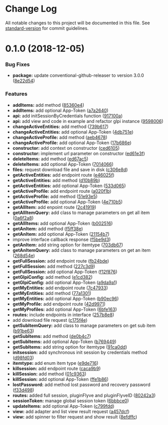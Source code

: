 # Change Log

All notable changes to this project will be documented in this file. See [standard-version](https://github.com/conventional-changelog/standard-version) for commit guidelines.

<a name="0.1.0"></a>
# 0.1.0 (2018-12-05)


### Bug Fixes

* **package:** update conventional-github-releaser to version 3.0.0 ([8e22d54](https://github.com/glpi-project/java-library-glpi/commit/8e22d54))


### Features

* **addItems:** add method ([85360e4](https://github.com/glpi-project/java-library-glpi/commit/85360e4))
* **addItems:** add optional App-Token ([a7a2640](https://github.com/glpi-project/java-library-glpi/commit/a7a2640))
* **api:** add initSessionByCredentials function ([917100a](https://github.com/glpi-project/java-library-glpi/commit/917100a))
* **api:** add view and code in example and refactor glpi instance ([9598006](https://github.com/glpi-project/java-library-glpi/commit/9598006))
* **changeActiveEntities:** add method ([739b617](https://github.com/glpi-project/java-library-glpi/commit/739b617))
* **changeActiveEntities:** add optional App-Token ([4db751e](https://github.com/glpi-project/java-library-glpi/commit/4db751e))
* **changeActiveProfile:** add method ([aeb4678](https://github.com/glpi-project/java-library-glpi/commit/aeb4678))
* **changeActiveProfile:** add optional App-Token ([17b686e](https://github.com/glpi-project/java-library-glpi/commit/17b686e))
* **constructor:** add context on constructor ([ced6105](https://github.com/glpi-project/java-library-glpi/commit/ced6105))
* **constructor:** implement url parameter on constructor ([ed61e3f](https://github.com/glpi-project/java-library-glpi/commit/ed61e3f))
* **deleteItems:** add method ([ed67ac5](https://github.com/glpi-project/java-library-glpi/commit/ed67ac5))
* **deleteItems:** add optional App-Token ([7014066](https://github.com/glpi-project/java-library-glpi/commit/7014066))
* **files:** request download file and save in disk ([c306e8d](https://github.com/glpi-project/java-library-glpi/commit/c306e8d))
* **getActiveEntities:** add endpoint route ([e46025f](https://github.com/glpi-project/java-library-glpi/commit/e46025f))
* **getActiveEntities:** add method ([d10b89b](https://github.com/glpi-project/java-library-glpi/commit/d10b89b))
* **getActiveEntities:** add optional App-Token ([533d065](https://github.com/glpi-project/java-library-glpi/commit/533d065))
* **getActiveProfile:** add endpoint route ([a020f1b](https://github.com/glpi-project/java-library-glpi/commit/a020f1b))
* **getActiveProfile:** add method ([51e93e5](https://github.com/glpi-project/java-library-glpi/commit/51e93e5))
* **getActiveProfile:** add optional App-Token ([4e710b5](https://github.com/glpi-project/java-library-glpi/commit/4e710b5))
* **getAllItem:** add enpoint route ([2c41919](https://github.com/glpi-project/java-library-glpi/commit/2c41919))
* **getAllItemQuery:** add class to manage parameters on get all item ([0a6f2a8](https://github.com/glpi-project/java-library-glpi/commit/0a6f2a8))
* **getAllItems:** add optional App-Token ([b002516](https://github.com/glpi-project/java-library-glpi/commit/b002516))
* **getAnItem:** add method ([f5ff38e](https://github.com/glpi-project/java-library-glpi/commit/f5ff38e))
* **getAnItem:** add optional App-Token ([21154b7](https://github.com/glpi-project/java-library-glpi/commit/21154b7))
* improve interface callback response ([f5be9d3](https://github.com/glpi-project/java-library-glpi/commit/f5be9d3))
* **getAnItem:** add string option for itemtype ([703db67](https://github.com/glpi-project/java-library-glpi/commit/703db67))
* **getAnItemQuery:** add class to manage parameters on get an item ([268d54e](https://github.com/glpi-project/java-library-glpi/commit/268d54e))
* **getFullSession:** add endpoint route ([fb24bde](https://github.com/glpi-project/java-library-glpi/commit/fb24bde))
* **getFullSession:** add method ([227c3d9](https://github.com/glpi-project/java-library-glpi/commit/227c3d9))
* **getFullSession:** add optional App-Token ([f12f876](https://github.com/glpi-project/java-library-glpi/commit/f12f876))
* **getGlpiConfig:** add method ([e1cd382](https://github.com/glpi-project/java-library-glpi/commit/e1cd382))
* **getGlpiConfig:** add optional App-Token ([a9da9a1](https://github.com/glpi-project/java-library-glpi/commit/a9da9a1))
* **getMyEntities:** add endpoint route ([7c47933](https://github.com/glpi-project/java-library-glpi/commit/7c47933))
* **getMyEntities:** add method ([77a1301](https://github.com/glpi-project/java-library-glpi/commit/77a1301))
* **getMyEntities:** add optional App-Token ([b90ec96](https://github.com/glpi-project/java-library-glpi/commit/b90ec96))
* **getMyProfile:** add endpoint route ([42d9971](https://github.com/glpi-project/java-library-glpi/commit/42d9971))
* **getMyProfiles:** add optional App-Token ([6bfe163](https://github.com/glpi-project/java-library-glpi/commit/6bfe163))
* **routes:** include endpoints in interface ([257b8e8](https://github.com/glpi-project/java-library-glpi/commit/257b8e8))
* add download file request ([c175f4e](https://github.com/glpi-project/java-library-glpi/commit/c175f4e))
* **getSubItemQuery:** add class to manage parameters on get sub item ([b91be63](https://github.com/glpi-project/java-library-glpi/commit/b91be63))
* **getSubItems:** add method ([de0b4c7](https://github.com/glpi-project/java-library-glpi/commit/de0b4c7))
* **getSubItems:** add optional App-Token ([b769449](https://github.com/glpi-project/java-library-glpi/commit/b769449))
* **getSubItems:** add string option for itemtype ([91ca0dd](https://github.com/glpi-project/java-library-glpi/commit/91ca0dd))
* **initsession:** add synchronous init session by credentials method ([d98fd03](https://github.com/glpi-project/java-library-glpi/commit/d98fd03))
* **itemtype:** add enum item type ([e9de716](https://github.com/glpi-project/java-library-glpi/commit/e9de716))
* **killsession:** add endpoint route ([caca9b9](https://github.com/glpi-project/java-library-glpi/commit/caca9b9))
* **killSession:** add method ([01c9363](https://github.com/glpi-project/java-library-glpi/commit/01c9363))
* **killSession:** add optional App-Token ([ffe1b86](https://github.com/glpi-project/java-library-glpi/commit/ffe1b86))
* **lostPassword:** add method lost password and recovery password ([f33d498](https://github.com/glpi-project/java-library-glpi/commit/f33d498))
* **routes:** added full session, pluginFlyve and pluginFlyveID ([80242a3](https://github.com/glpi-project/java-library-glpi/commit/80242a3))
* **sessionToken:** manage global session token ([6bbbce0](https://github.com/glpi-project/java-library-glpi/commit/6bbbce0))
* **updateItems:** add optional App-Token ([c799fdd](https://github.com/glpi-project/java-library-glpi/commit/c799fdd))
* **view:** add adapter and list view result request ([a457dcf](https://github.com/glpi-project/java-library-glpi/commit/a457dcf))
* **view:** add spinner to filter request and show result ([8efdffc](https://github.com/glpi-project/java-library-glpi/commit/8efdffc))

